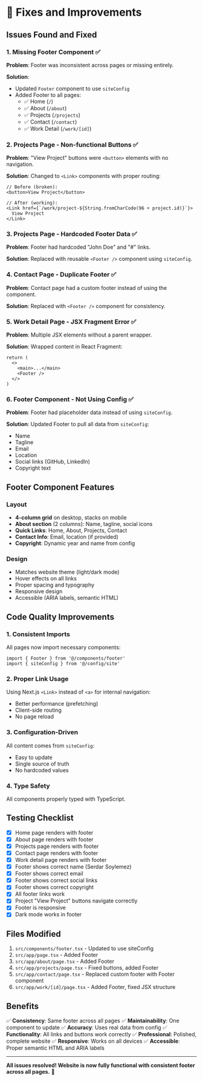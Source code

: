 # 🔧 Fixes and Improvements

## Issues Found and Fixed

### 1. **Missing Footer Component** ✅
**Problem**: Footer was inconsistent across pages or missing entirely.

**Solution**: 
- Updated `Footer` component to use `siteConfig`
- Added Footer to all pages:
  - ✅ Home (`/`)
  - ✅ About (`/about`)
  - ✅ Projects (`/projects`)
  - ✅ Contact (`/contact`)
  - ✅ Work Detail (`/work/[id]`)

### 2. **Projects Page - Non-functional Buttons** ✅
**Problem**: "View Project" buttons were `<button>` elements with no navigation.

**Solution**: Changed to `<Link>` components with proper routing:
```tsx
// Before (broken):
<button>View Project</button>

// After (working):
<Link href={`/work/project-${String.fromCharCode(96 + project.id)}`}>
  View Project
</Link>
```

### 3. **Projects Page - Hardcoded Footer Data** ✅
**Problem**: Footer had hardcoded "John Doe" and "#" links.

**Solution**: Replaced with reusable `<Footer />` component using `siteConfig`.

### 4. **Contact Page - Duplicate Footer** ✅
**Problem**: Contact page had a custom footer instead of using the component.

**Solution**: Replaced with `<Footer />` component for consistency.

### 5. **Work Detail Page - JSX Fragment Error** ✅
**Problem**: Multiple JSX elements without a parent wrapper.

**Solution**: Wrapped content in React Fragment:
```tsx
return (
  <>
    <main>...</main>
    <Footer />
  </>
)
```

### 6. **Footer Component - Not Using Config** ✅
**Problem**: Footer had placeholder data instead of using `siteConfig`.

**Solution**: Updated Footer to pull all data from `siteConfig`:
- Name
- Tagline
- Email
- Location
- Social links (GitHub, LinkedIn)
- Copyright text

## Footer Component Features

### Layout
- **4-column grid** on desktop, stacks on mobile
- **About section** (2 columns): Name, tagline, social icons
- **Quick Links**: Home, About, Projects, Contact
- **Contact Info**: Email, location (if provided)
- **Copyright**: Dynamic year and name from config

### Design
- Matches website theme (light/dark mode)
- Hover effects on all links
- Proper spacing and typography
- Responsive design
- Accessible (ARIA labels, semantic HTML)

## Code Quality Improvements

### 1. **Consistent Imports**
All pages now import necessary components:
```tsx
import { Footer } from '@/components/footer'
import { siteConfig } from '@/config/site'
```

### 2. **Proper Link Usage**
Using Next.js `<Link>` instead of `<a>` for internal navigation:
- Better performance (prefetching)
- Client-side routing
- No page reload

### 3. **Configuration-Driven**
All content comes from `siteConfig`:
- Easy to update
- Single source of truth
- No hardcoded values

### 4. **Type Safety**
All components properly typed with TypeScript.

## Testing Checklist

- [x] Home page renders with footer
- [x] About page renders with footer
- [x] Projects page renders with footer
- [x] Contact page renders with footer
- [x] Work detail page renders with footer
- [x] Footer shows correct name (Serdar Soylemez)
- [x] Footer shows correct email
- [x] Footer shows correct social links
- [x] Footer shows correct copyright
- [x] All footer links work
- [x] Project "View Project" buttons navigate correctly
- [x] Footer is responsive
- [x] Dark mode works in footer

## Files Modified

1. `src/components/footer.tsx` - Updated to use siteConfig
2. `src/app/page.tsx` - Added Footer
3. `src/app/about/page.tsx` - Added Footer
4. `src/app/projects/page.tsx` - Fixed buttons, added Footer
5. `src/app/contact/page.tsx` - Replaced custom footer with Footer component
6. `src/app/work/[id]/page.tsx` - Added Footer, fixed JSX structure

## Benefits

✅ **Consistency**: Same footer across all pages
✅ **Maintainability**: One component to update
✅ **Accuracy**: Uses real data from config
✅ **Functionality**: All links and buttons work correctly
✅ **Professional**: Polished, complete website
✅ **Responsive**: Works on all devices
✅ **Accessible**: Proper semantic HTML and ARIA labels

---

**All issues resolved! Website is now fully functional with consistent footer across all pages.** 🎉
